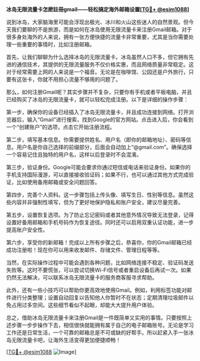 **冰岛无限流量卡怎麽註冊gmail——轻松搞定海外邮箱设置[[TG💪+ @esim1088](https://t.me/s/esim1088)]**

说到冰岛，大家脑海里可能会浮现出极光、冰川和火山这些迷人的自然景观。但今天我们要聊的不是旅游，而是如何在冰岛使用无限流量卡来注册Gmail邮箱。对于很多身处海外的人来说，拥有一张方便快捷的流量卡非常重要，尤其是当你需要处理一些重要的事情时，比如注册邮箱。

首先，让我们聊聊为什么选择冰岛的无限流量卡。冰岛虽然人口不多，但它拥有先进的通信技术，其提供的无限流量服务不仅价格实惠，而且网络质量非常稳定。这对于经常需要上网的人来说是一个福音。无论是在咖啡馆、公园还是户外旅行，只要有这张卡，你就不用担心流量不够用的问题了。

那么，如何注册Gmail呢？其实步骤并不复杂，只要你有手机或者平板电脑，并且已经购买了冰岛的无限流量卡，就可以轻松完成注册。以下是详细的操作步骤：

第一步，确保你的设备已经插入了冰岛无限流量卡，并且成功连接到网络。打开浏览器后，输入“Gmail”进行搜索，找到Google的官方网站。点击进入后，你会看到一个“创建账户”的选项，点击它开始注册流程。

第二步，填写基本信息。你需要提供姓名、用户名（即你的邮箱地址）、密码等信息。用户名是你自己选择的前缀部分，后面会自动加上“@gmail.com”。确保选择一个容易记住且独特的用户名，这样以后登录时不会混淆。

第三步，验证身份。Google可能会要求你通过短信或电话来验证身份。如果你的手机支持国际漫游，可以直接接收验证码；如果不行，也可以通过其他方式完成验证，比如使用备用邮箱或安全问题回答。

第四步，完善个人资料。这一步骤包括上传头像、填写生日、性别等信息。虽然这些内容并非强制性填写，但为了更好地保护隐私和账户安全，建议尽量完善。

第五步，设置恢复选项。为了防止忘记密码或者其他意外情况导致无法登录，记得设置好备用邮箱和手机号码作为恢复途径。同时还可以启用双重认证功能，进一步提高账户安全性。

第六步，享受你的新邮箱！完成以上所有步骤之后，恭喜你，你的Gmail邮箱已经成功注册啦！现在你可以用来收发邮件、存储文件、管理日程等等。

当然，在实际操作过程中可能会遇到各种问题，比如网络连接不稳定、验证码发送失败等。这时不要慌张，可以尝试切换Wi-Fi信号或者重启设备后再试一次。如果仍然无法解决，可以联系冰岛无限流量卡的服务商客服寻求帮助。

此外，还有一些小技巧可以帮助你更高效地使用Gmail。例如，利用标签功能对邮件进行分类整理；设置自动回复以告知他人你暂时不在状态；定期清理垃圾邮件以免占用过多空间。这些细节看似不起眼，却能大大提升用户体验。

总之，借助冰岛无限流量卡来注册Gmail是一件既简单又实用的事情。只要按照上述步骤一步步操作下去，相信很快就能拥有属于自己的电子邮箱账号。无论是学习工作还是日常生活，一个可靠的邮箱总是不可或缺的好帮手。所以赶紧入手一张冰岛无限流量卡吧，让海外生活变得更加便捷顺畅！

[[TG💪+ @esim1088](https://t.me/s/esim1088) ![Image](https://i.postimg.cc/4NQfJmqS/Snipaste-2025-05-13-00-14-12.png)]